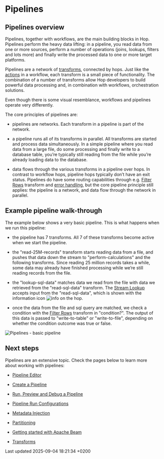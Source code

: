<div id="header">

# Pipelines

</div>

<div id="content">

<div class="sect1">

## Pipelines overview

<div class="sectionbody">

<div class="paragraph">

Pipelines, together with workflows, are the main building blocks in Hop. Pipelines perform the heavy data lifting: in a pipeline, you read data from one or more sources, perform a number of operations (joins, lookups, filters and lots more) and finally write the processed data to one or more target platforms.

</div>

<div class="paragraph">

Pipelines are a network of [transforms](pipeline/transforms.0Nf11JFuxg), connected by hops. Just like the [actions](workflow/actions.0Nf11JFuxg) in a workflow, each transform is a small piece of functionality. The combination of a number of transforms allow Hop developers to build powerful data processing and, in combination with workflows, orchestration solutions.

</div>

<div class="paragraph">

Even though there is some visual resemblance, workflows and pipelines operate very differently.

</div>

<div class="paragraph">

The core principles of pipelines are:

</div>

<div class="ulist">

  - pipelines are networks. Each transform in a pipeline is part of the network.

  - a pipeline runs all of its transforms in parallel. All transforms are started and process data simultaneously. In a simple pipeline where you read data from a large file, do some processing and finally write to a database table, you’re typically still reading from the file while you’re already loading data to the database.

  - data flows through the various transforms in a pipeline over hops. In contrast to workflow hops, pipeline hops typically don’t have an exit status. Pipelines do have some routing capabilities through e.g. [Filter Rows](pipeline/transforms/filterrows.0Nf11JFuxg) transform and [error handling](pipeline/errorhandling.0Nf11JFuxg), but the core pipeline principle still applies: the pipeline is a network, and data flow through the network in parallel.

</div>

</div>

</div>

<div class="sect1">

## Example pipeline walk-through

<div class="sectionbody">

<div class="paragraph">

The example below shows a very basic pipeline. This is what happens when we run this pipeline:

</div>

<div class="ulist">

  - the pipeline has 7 transforms. All 7 of these transforms become active when we start the pipeline.

  - the "read-25M-records" transform starts reading data from a file, and pushes that data down the stream to "perform-calculations" and the following transforms. Since reading 25 million records takes a while, some data may already have finished processing while we’re still reading records from the file.

  - the "lookup-sql-data" matches data we read from the file with data we retrieved from the "read-sql-data" transform. The [Stream Lookup](pipeline/transforms/streamlookup.0Nf11JFuxg) accepts input from the "read-sql-data", which is shown with the information icon <span class="image">![info](../assets/images/icons/info.svg)</span> on the hop.

  - once the data from the file and sql query are matched, we check a condition with the [Filter Rows](pipeline/transforms/filterrows.0Nf11JFuxg) transform in "condition?". The output of this data is passed to "write-to-table" or "write-to-file", depending on whether the condition outcome was true or false.

</div>

<div class="paragraph">

<span class="image">![Pipelines - basic pipeline](../assets/images/hop-gui/pipeline/basic-pipeline.png)</span>

</div>

</div>

</div>

<div class="sect1">

## Next steps

<div class="sectionbody">

<div class="paragraph">

Pipelines are an extensive topic. Check the pages below to learn more about working with pipelines:

</div>

<div class="ulist">

  - [Pipeline Editor](pipeline/hop-pipeline-editor.0Nf11JFuxg)

  - [Create a Pipeline](pipeline/create-pipeline.0Nf11JFuxg)

  - [Run, Preview and Debug a Pipeline](pipeline/run-preview-debug-pipeline.0Nf11JFuxg)

  - [Pipeline Run Configurations](pipeline/pipeline-run-configurations/pipeline-run-configurations.0Nf11JFuxg)

  - [Metadata Injection](pipeline/metadata-injection.0Nf11JFuxg)

  - [Partitioning](pipeline/partitioning.0Nf11JFuxg)

  - [Getting started with Apache Beam](pipeline/beam/getting-started-with-beam.0Nf11JFuxg)

  - [Transforms](pipeline/transforms.0Nf11JFuxg)

</div>

</div>

</div>

</div>

<div id="footer">

<div id="footer-text">

Last updated 2025-09-04 18:21:34 +0200

</div>

</div>

